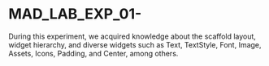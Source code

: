 # MAD_LAB_EXP_01-
During this experiment, we acquired knowledge about the scaffold layout, widget hierarchy, and  diverse widgets such as Text, TextStyle, Font, Image, Assets, Icons, Padding, and Center, among  others.
